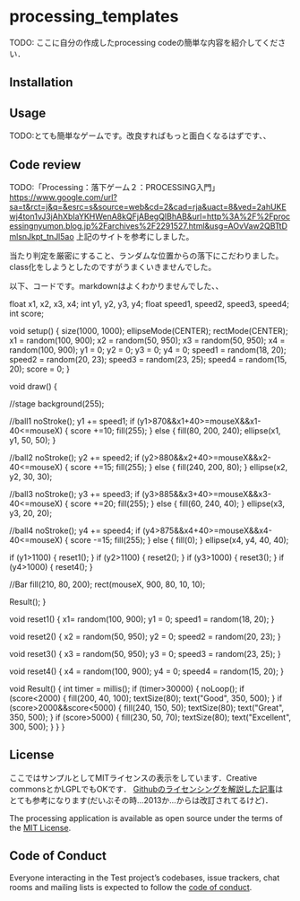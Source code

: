 # processing_templates

TODO: ここに自分の作成したprocessing codeの簡単な内容を紹介してください．

## Installation

## Usage

TODO:とても簡単なゲームです。改良すればもっと面白くなるはずです、、

## Code review

TODO:「Processing：落下ゲーム２：PROCESSING入門」　https://www.google.com/url?sa=t&rct=j&q=&esrc=s&source=web&cd=2&cad=rja&uact=8&ved=2ahUKEwj4ton1vJ3jAhXbIaYKHWenA8kQFjABegQIBhAB&url=http%3A%2F%2Fprocessingnyumon.blog.jp%2Farchives%2F2291527.html&usg=AOvVaw2QBTtDmlsnJkpt_tnJl5ao
上記のサイトを参考にしました。

当たり判定を厳密にすること、ランダムな位置からの落下にこだわりました。
class化をしようとしたのですがうまくいきませんでした。

以下、コードです。markdownはよくわかりませんでした、、

float x1, x2, x3, x4;
int y1, y2, y3, y4;
float speed1, speed2, speed3, speed4;
int score;

void setup() {
  size(1000, 1000);
  ellipseMode(CENTER);
  rectMode(CENTER);
  x1 = random(100, 900);
  x2 = random(50, 950);
  x3 = random(50, 950);
  x4 = random(100, 900);
  y1 = 0;
  y2 = 0;
  y3 = 0;
  y4 = 0;
  speed1 = random(18, 20);
  speed2 = random(20, 23);
  speed3 = random(23, 25);
  speed4 = random(15, 20);
  score = 0;
}

void draw() {
 
  //stage
  background(255);

  //ball1
  noStroke();
  y1 += speed1;
  if (y1>870&&x1+40>=mouseX&&x1-40<=mouseX) {
    score +=10;
    fill(255);
  } else {
    fill(80, 200, 240);
    ellipse(x1, y1, 50, 50);
  }

  //ball2
  noStroke();
  y2 += speed2;
  if (y2>880&&x2+40>=mouseX&&x2-40<=mouseX) {
    score +=15;
    fill(255);
  } else {
    fill(240, 200, 80);
  }
  ellipse(x2, y2, 30, 30);

  //ball3
  noStroke();
  y3 += speed3;
  if (y3>885&&x3+40>=mouseX&&x3-40<=mouseX) {
    score +=20;
    fill(255);
  } else {
    fill(60, 240, 40);
  }
  ellipse(x3, y3, 20, 20);

  //ball4
  noStroke();
  y4 += speed4;
  if (y4>875&&x4+40>=mouseX&&x4-40<=mouseX) {
    score -=15;
    fill(255);
  } else {
    fill(0);
  }
  ellipse(x4, y4, 40, 40);

  if (y1>1100) {
    reset1();
  }
  if (y2>1100) {
    reset2();
  }
  if (y3>1000) {
    reset3();
  }
  if (y4>1000) {
    reset4();
  }

  //Bar
  fill(210, 80, 200);
  rect(mouseX, 900, 80, 10, 10);

  Result();
}

void reset1() {
  x1= random(100, 900);
  y1 = 0;
  speed1 = random(18, 20);
}

void reset2() {
  x2 = random(50, 950);
  y2 = 0;
  speed2 = random(20, 23);
}

void reset3() {
  x3 = random(50, 950);
  y3 = 0;
  speed3 = random(23, 25);
}

void reset4() {
  x4 = random(100, 900);
  y4 = 0;
  speed4 = random(15, 20);
}

void Result() { 
int timer = millis();
  if (timer>30000) {
    noLoop();
    if (score<2000) {
      fill(200, 40, 100);
      textSize(80);
      text("Good", 350, 500);
    }
    if (score>2000&&score<5000) {
      fill(240, 150, 50);
      textSize(80);
      text("Great", 350, 500);
    }
    if (score>5000) {
      fill(230, 50, 70);
      textSize(80);
      text("Excellent", 300, 500);
    }
  }
}

## License

ここではサンプルとしてMITライセンスの表示をしています．Creative commonsとかLGPLでもOKです．
[Githubのライセンシングを解説した記事](https://www.catch.jp/oss-license/2013/09/10/github/)は
とても参考になります(だいぶその時...2013か...からは改訂されてるけど)．

The processing application is available as open source under the terms of the [MIT License](https://opensource.org/licenses/MIT).

## Code of Conduct

Everyone interacting in the Test project’s codebases, issue trackers, chat rooms and mailing lists is expected to follow the [code of conduct](https://github.com/[USERNAME]/processing_templates/blob/master/CODE_OF_CONDUCT.md).
